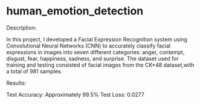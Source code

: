 # human_emotion_detection
Description:

In this project, I developed a Facial Expression Recognition system using Convolutional Neural Networks (CNN) 
to accurately classify facial expressions in images into seven different categories: anger, contempt, disgust, fear, happiness, sadness, and surprise.
The dataset used for training and testing consisted of facial images from the CK+48 dataset,with a total of 981 samples.

Results:

Test Accuracy: Approximately 99.5%
Test Loss: 0.0277
